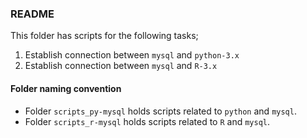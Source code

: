 ### README

This folder has scripts for the following tasks;

1. Establish connection between `mysql` and `python-3.x`
2. Establish connection between `mysql` and `R-3.x`

#### Folder naming convention

- Folder `scripts_py-mysql` holds scripts related to `python` and `mysql`.
- Folder `scripts_r-mysql` holds scripts related to `R` and `mysql`.
 